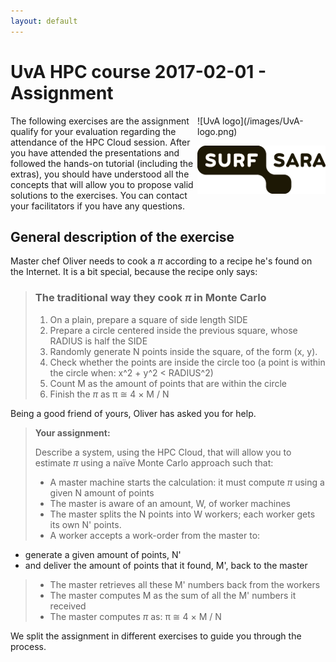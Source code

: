 ```yaml
---
layout: default
---
```


# UvA HPC course 2017-02-01 - Assignment

<div style="float:right;max-width:205px;" markdown="1">
![UvA logo](/images/UvA-logo.png)

![SURFsara logo](/images/SURFsara_logo.png)
</div>

The following exercises are the assignment qualify for your evaluation regarding the attendance of the HPC Cloud session. After you have attended the presentations and followed the hands-on tutorial (including the extras), you should have understood all the concepts that will allow you to propose valid solutions to the exercises. You can contact your facilitators if you have any questions.

## General description of the exercise

Master chef Oliver needs to cook a _&pi;_ according to a recipe he's found on the Internet. It is a bit special, because the recipe only says: 

> ### The traditional way they cook _&pi;_ in Monte Carlo
>
> 1. On a plain, prepare a square of side length SIDE
> 1. Prepare a circle centered inside the previous square, whose RADIUS is half the SIDE
> 1. Randomly generate N points inside the square, of the form (x, y).
> 1. Check whether the points are inside the circle too (a point is within the circle when: x^2 + y^2 < RADIUS^2)
> 1. Count M as the amount of points that are within the circle
> 1. Finish the _&pi;_ as &pi; &cong; 4 × M / N

Being a good friend of yours, Oliver has asked you for help. 

>**Your assignment:**
>
>Describe a system, using the HPC Cloud, that will allow you to estimate _&pi;_ using a naïve Monte Carlo approach such that:
> * A master machine starts the calculation: it must compute _&pi;_ using a given N amount of points
> * The master is aware of an amount, W, of worker machines
> * The master splits the N points into W workers; each worker gets its own N' points.
> * A worker accepts a work-order from the master to:
   * generate a given amount of points, N'
   * and deliver the amount of points that it found, M', back to the master
> * The master retrieves all these M' numbers back from the workers
> * The master computes M as the sum of all the M' numbers it received
> * The master computes _&pi;_ as: &pi; &cong; 4 × M / N

We split the assignment in different exercises to guide you through the process.

